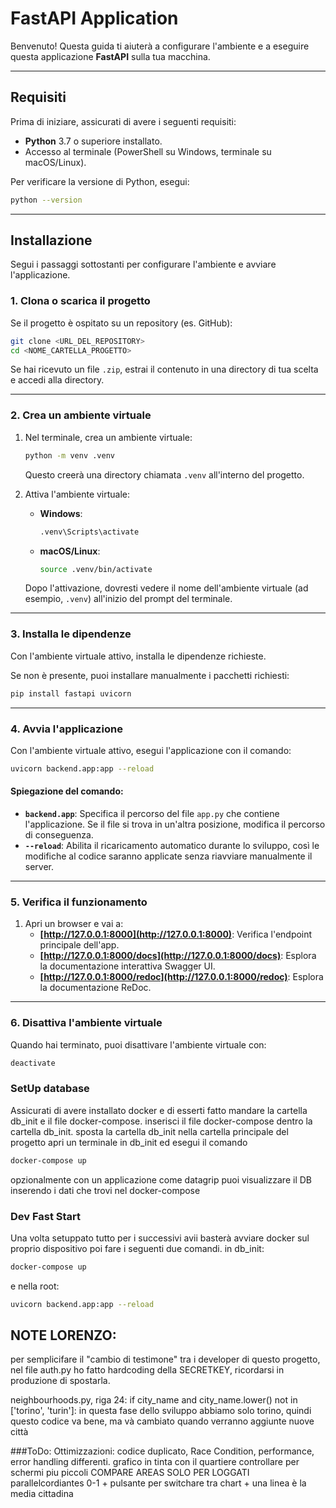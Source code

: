 
# FastAPI Application

Benvenuto! Questa guida ti aiuterà a configurare l'ambiente e a eseguire questa applicazione **FastAPI** sulla tua macchina.

---

## **Requisiti**

Prima di iniziare, assicurati di avere i seguenti requisiti:

- **Python** 3.7 o superiore installato.
- Accesso al terminale (PowerShell su Windows, terminale su macOS/Linux).

Per verificare la versione di Python, esegui:
```bash
python --version
```

---

## **Installazione**

Segui i passaggi sottostanti per configurare l'ambiente e avviare l'applicazione.

### **1. Clona o scarica il progetto**

Se il progetto è ospitato su un repository (es. GitHub):
```bash
git clone <URL_DEL_REPOSITORY>
cd <NOME_CARTELLA_PROGETTO>
```

Se hai ricevuto un file `.zip`, estrai il contenuto in una directory di tua scelta e accedi alla directory.

---

### **2. Crea un ambiente virtuale**

1. Nel terminale, crea un ambiente virtuale:
   ```bash
   python -m venv .venv
   ```
   Questo creerà una directory chiamata `.venv` all'interno del progetto.

2. Attiva l'ambiente virtuale:
   - **Windows**:
     ```bash
     .venv\Scripts\activate
     ```
   - **macOS/Linux**:
     ```bash
     source .venv/bin/activate
     ```

   Dopo l'attivazione, dovresti vedere il nome dell'ambiente virtuale (ad esempio, `.venv`) all'inizio del prompt del terminale.

---

### **3. Installa le dipendenze**

Con l'ambiente virtuale attivo, installa le dipendenze richieste.

Se non è presente, puoi installare manualmente i pacchetti richiesti:
```bash
pip install fastapi uvicorn
```

---

### **4. Avvia l'applicazione**

Con l'ambiente virtuale attivo, esegui l'applicazione con il comando:
```bash
uvicorn backend.app:app --reload
```

#### Spiegazione del comando:
- **`backend.app`**: Specifica il percorso del file `app.py` che contiene l'applicazione. Se il file si trova in un'altra posizione, modifica il percorso di conseguenza.
- **`--reload`**: Abilita il ricaricamento automatico durante lo sviluppo, così le modifiche al codice saranno applicate senza riavviare manualmente il server.

---

### **5. Verifica il funzionamento**

1. Apri un browser e vai a:
   - **[http://127.0.0.1:8000](http://127.0.0.1:8000)**: Verifica l'endpoint principale dell'app.
   - **[http://127.0.0.1:8000/docs](http://127.0.0.1:8000/docs)**: Esplora la documentazione interattiva Swagger UI.
   - **[http://127.0.0.1:8000/redoc](http://127.0.0.1:8000/redoc)**: Esplora la documentazione ReDoc.

---

### **6. Disattiva l'ambiente virtuale**

Quando hai terminato, puoi disattivare l'ambiente virtuale con:
```bash
deactivate
```
### **SetUp database**
Assicurati di avere installato docker e di esserti fatto mandare la cartella db_init e il file docker-compose.
inserisci il file docker-compose dentro la cartella db_init.
sposta la cartella db_init nella cartella principale del progetto
apri un terminale in db_init ed esegui il comando
```bash
docker-compose up
```
opzionalmente con un applicazione come datagrip puoi visualizzare il DB inserendo i dati che trovi nel docker-compose

### **Dev Fast Start**
Una volta setuppato tutto per i successivi avii basterà avviare docker sul proprio dispositivo poi fare i seguenti due comandi.
in db_init:
```bash
docker-compose up
```
e nella root:
```bash
uvicorn backend.app:app --reload
```


## NOTE LORENZO:

per semplicifare il "cambio di testimone" tra i developer di questo progetto, nel file auth.py ho fatto hardcoding della SECRETKEY, ricordarsi in produzione di spostarla.

neighbourhoods.py, riga 24: if city_name and city_name.lower() not in ['torino', 'turin']:
in questa fase dello sviluppo abbiamo solo torino, quindi questo codice va bene, ma và cambiato quando verranno aggiunte nuove città

###ToDo:
Ottimizzazioni: codice duplicato, Race Condition, performance, error handling differenti.
grafico in tinta con il quartiere
controllare per schermi piu piccoli
COMPARE AREAS SOLO PER LOGGATI
parallelcordiantes 0-1 + pulsante per switchare tra chart + una linea è la media cittadina
